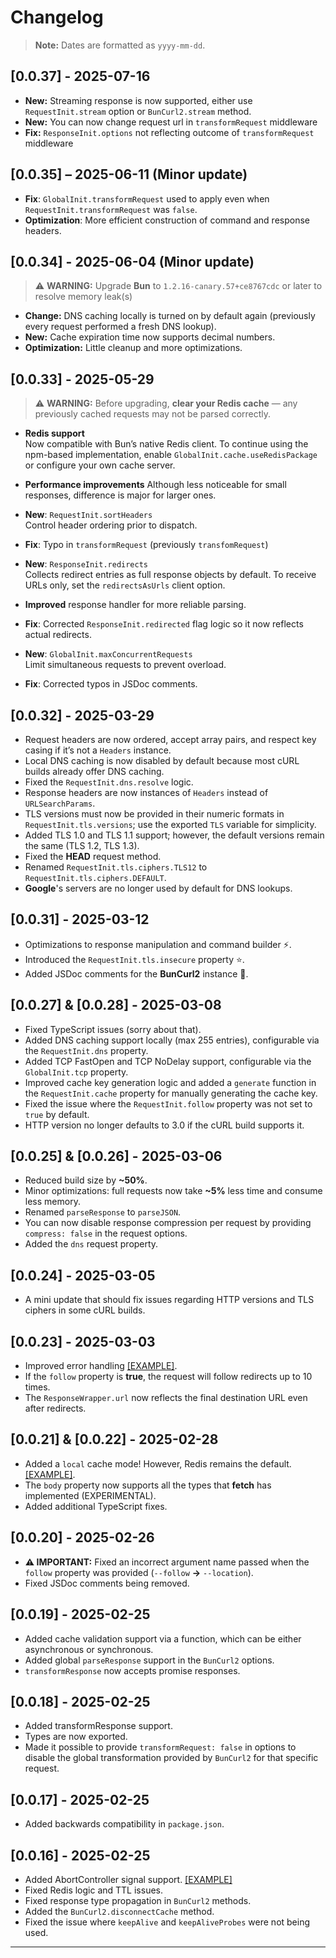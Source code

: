 # Changelog

> **Note:** Dates are formatted as `yyyy-mm-dd`.

## [0.0.37] - 2025-07-16

- **New:** Streaming response is now supported, either  use `RequestInit.stream` option or `BunCurl2.stream` method.
- **New:** You can now change request url in `transformRequest` middleware
- **Fix:** `ResponseInit.options` not reflecting outcome of `transformRequest` middleware

## [0.0.35] – 2025-06-11 (Minor update)

- **Fix**: `GlobalInit.transformRequest` used to apply even when `RequestInit.transformRequest` was `false`.
- **Optimization**: More efficient construction of command and response headers.

## [0.0.34] - 2025-06-04 (Minor update)

> ⚠️ **WARNING:** Upgrade **Bun** to `1.2.16-canary.57+ce8767cdc` or later to resolve memory leak(s)

- **Change:** DNS caching locally is turned on by default again (previously every request performed a fresh DNS lookup).
- **New:** Cache expiration time now supports decimal numbers.
- **Optimization:** Little cleanup and more optimizations.

## [0.0.33] - 2025-05-29 

> ⚠️ **WARNING:** Before upgrading, **clear your Redis cache** — any previously cached requests may not be parsed correctly.

- **Redis support**  
  Now compatible with Bun’s native Redis client. To continue using the npm-based implementation, enable `GlobalInit.cache.useRedisPackage` or configure your own cache server.

- **Performance improvements**
  Although less noticeable for small responses, difference is major for larger ones.

- **New**: `RequestInit.sortHeaders`  
  Control header ordering prior to dispatch.

- **Fix**: Typo in `transformRequest` (previously `transfomRequest`)

- **New**: `ResponseInit.redirects`  
  Collects redirect entries as full response objects by default. To receive URLs only, set the `redirectsAsUrls` client option.

- **Improved** response handler for more reliable parsing.

- **Fix**: Corrected `ResponseInit.redirected` flag logic so it now reflects actual redirects.

- **New**: `GlobalInit.maxConcurrentRequests`  
  Limit simultaneous requests to prevent overload.

- **Fix**: Corrected typos in JSDoc comments.

## [0.0.32] - 2025-03-29

- Request headers are now ordered, accept array pairs, and respect key casing if it’s not a `Headers` instance.
- Local DNS caching is now disabled by default because most cURL builds already offer DNS caching.
- Fixed the `RequestInit.dns.resolve` logic.
- Response headers are now instances of `Headers` instead of `URLSearchParams`.
- TLS versions must now be provided in their numeric formats in `RequestInit.tls.versions`; use the exported `TLS` variable for simplicity.
- Added TLS 1.0 and TLS 1.1 support; however, the default versions remain the same (TLS 1.2, TLS 1.3).
- Fixed the **HEAD** request method.
- Renamed `RequestInit.tls.ciphers.TLS12` to `RequestInit.tls.ciphers.DEFAULT`.
- **Google**'s servers are no longer used by default for DNS lookups.

## [0.0.31] - 2025-03-12

- Optimizations to response manipulation and command builder ⚡.
- Introduced the `RequestInit.tls.insecure` property ⭐.
- Added JSDoc comments for the **BunCurl2** instance 💭.

## [0.0.27] & [0.0.28] - 2025-03-08

- Fixed TypeScript issues (sorry about that).
- Added DNS caching support locally (max 255 entries), configurable via the `RequestInit.dns` property.
- Added TCP FastOpen and TCP NoDelay support, configurable via the `GlobalInit.tcp` property.
- Improved cache key generation logic and added a `generate` function in the `RequestInit.cache` property for manually generating the cache key.
- Fixed the issue where the `RequestInit.follow` property was not set to `true` by default.
- HTTP version no longer defaults to 3.0 if the cURL build supports it.

## [0.0.25] & [0.0.26] - 2025-03-06

- Reduced build size by **~50%**.
- Minor optimizations: full requests now take **~5%** less time and consume less memory.
- Renamed `parseResponse` to `parseJSON`.
- You can now disable response compression per request by providing `compress: false` in the request options.
- Added the `dns` request property.

## [0.0.24] - 2025-03-05

- A mini update that should fix issues regarding HTTP versions and TLS ciphers in some cURL builds.

## [0.0.23] - 2025-03-03

- Improved error handling [[EXAMPLE]](./examples/error.ts).
- If the `follow` property is **true**, the request will follow redirects up to 10 times.
- The `ResponseWrapper.url` now reflects the final destination URL even after redirects.

## [0.0.21] & [0.0.22] - 2025-02-28

- Added a `local` cache mode! However, Redis remains the default. [[EXAMPLE]](./examples/cache.ts).
- The `body` property now supports all the types that **fetch** has implemented (EXPERIMENTAL).
- Added additional TypeScript fixes.

## [0.0.20] - 2025-02-26

- **⚠️ IMPORTANT:** Fixed an incorrect argument name passed when the `follow` property was provided (`--follow` **->** `--location`).
- Fixed JSDoc comments being removed.

## [0.0.19] - 2025-02-25

- Added cache validation support via a function, which can be either asynchronous or synchronous.
- Added global `parseResponse` support in the `BunCurl2` options.
- `transformResponse` now accepts promise responses.

## [0.0.18] - 2025-02-25

- Added transformResponse support.
- Types are now exported.
- Made it possible to provide `transformRequest: false` in options to disable the global transformation provided by `BunCurl2` for that specific request.

## [0.0.17] - 2025-02-25

- Added backwards compatibility in `package.json`.

## [0.0.16] - 2025-02-25

- Added AbortController signal support. [[EXAMPLE]](./examples/abort.ts)
- Fixed Redis logic and TTL issues.
- Fixed response type propagation in `BunCurl2` methods.
- Added the `BunCurl2.disconnectCache` method.
- Fixed the issue where `keepAlive` and `keepAliveProbes` were not being used.

---